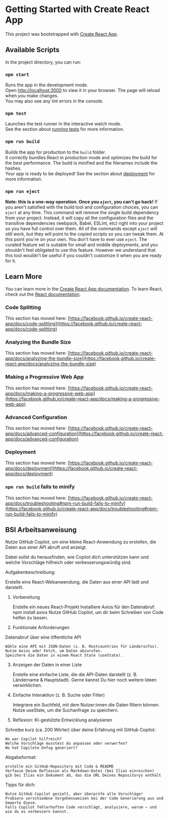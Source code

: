 # Getting Started with Create React App
This project was bootstrapped with [Create React App](https://github.com/facebook/create-react-app).
## Available Scripts
In the project directory, you can run:
### `npm start`
Runs the app in the development mode.\
Open [http://localhost:3000](http://localhost:3000) to view it in your browser.
The page will reload when you make changes.\
You may also see any lint errors in the console.
### `npm test`
Launches the test runner in the interactive watch mode.\
See the section about [running tests](https://facebook.github.io/create-react-app/docs/running-tests) for more information.
### `npm run build`
Builds the app for production to the `build` folder.\
It correctly bundles React in production mode and optimizes the build for the best performance.
The build is minified and the filenames include the hashes.\
Your app is ready to be deployed!
See the section about [deployment](https://facebook.github.io/create-react-app/docs/deployment) for more information.
### `npm run eject`
**Note: this is a one-way operation. Once you `eject`, you can't go back!**
If you aren't satisfied with the build tool and configuration choices, you can `eject` at any time. This command will remove the single build dependency from your project.
Instead, it will copy all the configuration files and the transitive dependencies (webpack, Babel, ESLint, etc) right into your project so you have full control over them. All of the commands except `eject` will still work, but they will point to the copied scripts so you can tweak them. At this point you're on your own.
You don't have to ever use `eject`. The curated feature set is suitable for small and middle deployments, and you shouldn't feel obligated to use this feature. However we understand that this tool wouldn't be useful if you couldn't customize it when you are ready for it.
## Learn More
You can learn more in the [Create React App documentation](https://facebook.github.io/create-react-app/docs/getting-started).
To learn React, check out the [React documentation](https://reactjs.org/).
### Code Splitting
This section has moved here: [https://facebook.github.io/create-react-app/docs/code-splitting](https://facebook.github.io/create-react-app/docs/code-splitting)
### Analyzing the Bundle Size
This section has moved here: [https://facebook.github.io/create-react-app/docs/analyzing-the-bundle-size](https://facebook.github.io/create-react-app/docs/analyzing-the-bundle-size)
### Making a Progressive Web App
This section has moved here: [https://facebook.github.io/create-react-app/docs/making-a-progressive-web-app](https://facebook.github.io/create-react-app/docs/making-a-progressive-web-app)
### Advanced Configuration
This section has moved here: [https://facebook.github.io/create-react-app/docs/advanced-configuration](https://facebook.github.io/create-react-app/docs/advanced-configuration)
### Deployment
This section has moved here: [https://facebook.github.io/create-react-app/docs/deployment](https://facebook.github.io/create-react-app/docs/deployment)
### `npm run build` fails to minify
This section has moved here: [https://facebook.github.io/create-react-app/docs/troubleshooting#npm-run-build-fails-to-minify](https://facebook.github.io/create-react-app/docs/troubleshooting#npm-run-build-fails-to-minify)

## BSI Arbeitsanweisung

Nutze GitHub Copilot, um eine kleine React-Anwendung zu erstellen, die Daten aus einer API abruft und anzeigt.

Dabei sollst du herausfinden, wie Copilot dich unterstützen kann und welche Vorschläge hilfreich oder verbesserungswürdig sind.

Aufgabenbeschreibung:

Erstelle eine React-Webanwendung, die Daten aus einer API lädt und darstellt.

1. Vorbereitung

    Erstelle ein neues React-Projekt
    Installiere Axios für den Datenabruf: npm install axios
    Nutze GitHub Copilot, um dir beim Schreiben von Code helfen zu lassen.

2. Funktionale Anforderungen

Datenabruf über eine öffentliche API

    Wähle eine API mit JSON-Daten (z. B. Restcountries für Länderinfos).
    Nutze Axios oder Fetch, um Daten abzurufen.
    Speichere die Daten in einem React State (useState).

3. Anzeigen der Daten in einer Liste

    Erstelle eine einfache Liste, die die API-Daten darstellt (z. B. Ländername & Hauptstadt).
    Gerne kannst Du hier noch weitere Ideen verwirklichen.

4. Einfache Interaktion (z. B. Suche oder Filter)

    Integriere ein Suchfeld, mit dem Nutzer:innen die Daten filtern können.
    Nutze useState, um die Suchanfrage zu speichern.

3. Reflexion: KI-gestützte Entwicklung analysieren

Schreibe kurz (ca. 200 Wörter) über deine Erfahrung mit GitHub Copilot:

    Wo war Copilot hilfreich?
    Welche Vorschläge musstest du anpassen oder verwerfen?
    Wo hat Copilote Unfug generiert?

 

Abgabeformat:

    erstelle ein GitHub-Repository mit Code & README
    Verfasse Deine Reflexion als Markdown-Datei (bei Ilias einreichen)
    gib bei Ilias ein Dokument ab, das die URL Deines Repositorys enthält

 

Tipps für dich:

    Nutze GitHub Copilot gezielt, aber überprüfe alle Vorschläge!
    Probiere verschiedene Vorgehensweisen bei der Code Generierung aus und bewerte diese.
    Falls Copilot fehlerhaften Code vorschlägt, analysiere, warum – und wie du es verbessern kannst.

